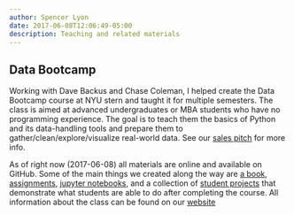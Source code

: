 ```yaml
---
author: Spencer Lyon
date: 2017-06-08T12:06:49-05:00
description: Teaching and related materials
---
```


## Data Bootcamp

Working with Dave Backus and Chase Coleman, I helped create the Data Bootcamp
course at NYU stern and taught it for multiple semesters. The class is aimed at
advanced undergraduates or MBA students who have no programming experience. The
goal is to teach them the basics of Python and its data-handling tools and
prepare them to gather/clean/explore/visualize real-world data. See our [sales
pitch](http://nyu.data-bootcamp.com/fall2016/faq/) for more info.

As of right now (2017-06-08) all materials are online and available on GitHub.
Some of the main things we created along the way are [a
book](https://nyudatabootcamp.gitbooks.io/data-bootcamp/content/),
[assignments](https://github.com/NYUDataBootcamp/Materials/tree/master/Documents),
[jupyter
notebooks](https://github.com/NYUDataBootcamp/Materials/tree/master/Code/notebooks),
and a collection of [student
projects](https://github.com/NYUDataBootcamp/Projects) that demonstrate what
students are able to do after completing the course. All information about the
class can be found on our [website](http://nyu.data-bootcamp.com/fall2016/)
